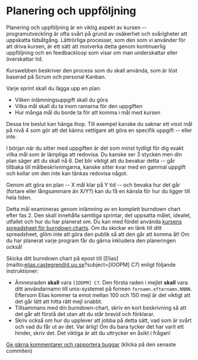 # Planering och uppföljning

Planering och uppföljning är en viktig aspekt av kursen --
programutveckling är ofta svårt på grund av osäkerhet och
svårigheter att uppskatta tidsåtgång. Lättrörliga processer, som
den som vi använder för att driva kursen, är ett sätt att motverka
detta genom kontinuerlig uppföljning och en feedbackloop som visar
om man underskattar eller överskattar tid.

Kurswebben beskriver den process som du skall använda, som är löst
baserad på Scrum och personal Kanban.

Varje sprint skall du lägga upp en plan:

* Vilken inlämningsuppgift skall du göra
* Vilka mål skall du ta inom ramarna för den uppgiften
* Hur många mål du borde ta för att komma i mål med kursen

Dessa tre beslut kan hänga ihop. Till exempel kanske du saknar ett
visst mål på nivå 4 som gör att det känns vettigare att göra en
specifik uppgift -- eller inte.

I början när du sitter med uppgiften är det som minst tydligt för
dig exakt vilka mål som är lämpliga att redovisa. Du kanske ser 3
stycken men din plan säger att du skall nå 6. Det blir viktigt att
du bevakar detta -- går tillbaka till målbeskrivningarna, kanske
sitter kvar med en gammal uppgift och kollar om den inte kan
tänkas redovisa något.

Genom att göra en plan -- X mål klar på Y tid -- och bevaka hur
det går (fortare eller långsammare än X/Y?) kan du få en känsla
för hur du ligger till hela tiden.

Detta mål examineras genom inlämning av en komplett burndown chart
efter fas 2. Den skall innehålla samtliga sprintar, det uppsatta
målet, idealet, utfallet och hur du har planerat om. Du kan med
fördel använda
[kursens spreadsheet för burndown charts](https://docs.google.com/spreadsheets/d/171ME0XXa-7C7iSbRsHuwdwDwt912nGqHwdpuHQAhIVc).
Om du skickar en länk till ditt spreadsheet, glöm inte att göra
den publik så att den går att komma åt! Om du har planerat varje 
program får du gärna inkludera den planeringen också!

Skicka ditt burndown chart på epost till
[Elias](mailto:elias.castegren@it.uu.se?subject=[IOOPM] C7) enligt
följande instruktioner:

* Ämnesraden **skall** vara `[IOOPM] C7`. Den första raden i
  mejlet **skall** vara ditt användarnamn till unix-systemet på
  formen `fornamn.efternamn.NNNN`. Eftersom Elias kommer ta emot
  mellan 100 och 150 mejl är det viktigt att det går lätt att
  hitta rätt mejl snabbt.
* Tillsammans med din burndown-chart, skriv en kort beskrivning så
  att det går att förstå det utan att du står brevid och
  förklarar.
* Skriv också om hur du upplever att jobba på detta sätt, vad som
  är svårt och vad du får ut av det. Var ärlig! Om du bara tycker
  det har varit ett hinder, skriv det. Det viktiga är att du
  uttrycker en åsikt i frågan!

[Ge gärna kommentarer och rapportera buggar](https://github.com/IOOPM-UU/achievements/commits/master/C7.md) (klicka på den senaste commiten)
